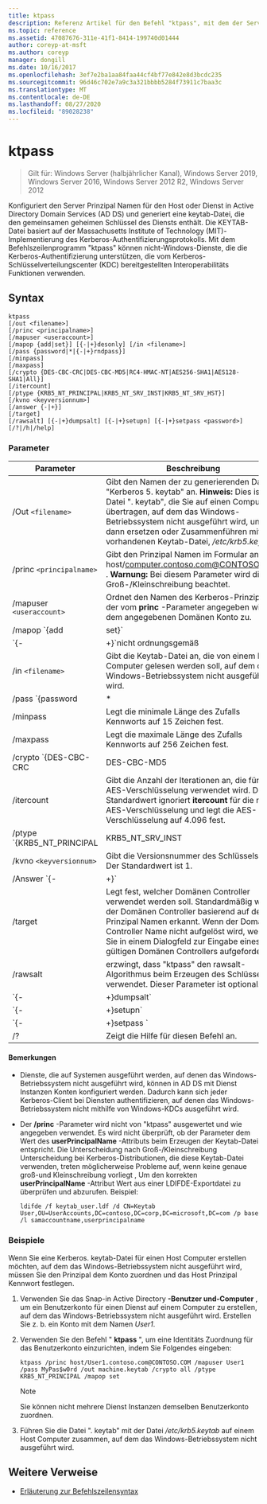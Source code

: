 ```yaml
---
title: ktpass
description: Referenz Artikel für den Befehl "ktpass", mit dem der Server Prinzipal Name für den Host oder Dienst in AD DS konfiguriert wird und eine keytab-Datei generiert wird, die den gemeinsamen geheimen Schlüssel des Diensts enthält.
ms.topic: reference
ms.assetid: 47087676-311e-41f1-8414-199740d01444
author: coreyp-at-msft
ms.author: coreyp
manager: dongill
ms.date: 10/16/2017
ms.openlocfilehash: 3ef7e2ba1aa84faa44cf4bf77e842e8d3bcdc235
ms.sourcegitcommit: 96d46c702e7a9c3a321bbbb5284f73911c7baa3c
ms.translationtype: MT
ms.contentlocale: de-DE
ms.lasthandoff: 08/27/2020
ms.locfileid: "89028238"
---
```

# <a name="ktpass"></a>ktpass

> Gilt für: Windows Server (halbjährlicher Kanal), Windows Server 2019, Windows Server 2016, Windows Server 2012 R2, Windows Server 2012

Konfiguriert den Server Prinzipal Namen für den Host oder Dienst in Active Directory Domain Services (AD DS) und generiert eine keytab-Datei, die den gemeinsamen geheimen Schlüssel des Diensts enthält. Die KEYTAB-Datei basiert auf der Massachusetts Institute of Technology (MIT)-Implementierung des Kerberos-Authentifizierungsprotokolls. Mit dem Befehlszeilenprogramm "ktpass" können nicht-Windows-Dienste, die die Kerberos-Authentifizierung unterstützen, die vom Kerberos-Schlüsselverteilungscenter (KDC) bereitgestellten Interoperabilitäts Funktionen verwenden.

## <a name="syntax"></a>Syntax

```
ktpass
[/out <filename>]
[/princ <principalname>]
[/mapuser <useraccount>]
[/mapop {add|set}] [{-|+}desonly] [/in <filename>]
[/pass {password|*|{-|+}rndpass}]
[/minpass]
[/maxpass]
[/crypto {DES-CBC-CRC|DES-CBC-MD5|RC4-HMAC-NT|AES256-SHA1|AES128-SHA1|All}]
[/itercount]
[/ptype {KRB5_NT_PRINCIPAL|KRB5_NT_SRV_INST|KRB5_NT_SRV_HST}]
[/kvno <keyversionnum>]
[/answer {-|+}]
[/target]
[/rawsalt] [{-|+}dumpsalt] [{-|+}setupn] [{-|+}setpass <password>]  [/?|/h|/help]
```

### <a name="parameters"></a>Parameter

| Parameter | Beschreibung |
| --------- | ------------|
| /Out `<filename>` | Gibt den Namen der zu generierenden Datei "Kerberos 5. keytab" an. **Hinweis:** Dies ist die Datei ". keytab", die Sie auf einen Computer übertragen, auf dem das Windows-Betriebssystem nicht ausgeführt wird, und dann ersetzen oder Zusammenführen mit der vorhandenen Keytab-Datei, */etc/krb5.keytab*. |
| /princ `<principalname>` | Gibt den Prinzipal Namen im Formular an host/computer.contoso.com@CONTOSO.COM . **Warnung:** Bei diesem Parameter wird die Groß-/Kleinschreibung beachtet. |
| /mapuser `<useraccount>` | Ordnet den Namen des Kerberos-Prinzipals, der vom **princ** -Parameter angegeben wird, dem angegebenen Domänen Konto zu. |
| /mapop `{add|set}` | Gibt an, wie das Mapping-Attribut festgelegt wird.<ul><li>**Add** -addiert den Wert des angegebenen lokalen Benutzernamens. Dies ist die Standardoption.</li><li>**Set** : legt den Wert für die reine Daten Verschlüsselungs Standard-Verschlüsselung für den angegebenen lokalen Benutzernamen fest.</li></ul> |
| `{-|+}`nicht ordnungsgemäß | Die nur-der-Verschlüsselung wird standardmäßig festgelegt.<ul><li>**+** Legt ein Konto für die reine des-Verschlüsselung fest.</li><li>**-** Gibt die Einschränkung für ein Konto für die reine des-Verschlüsselung frei. **Wichtig:** Der Standardwert von Windows wird von Windows nicht unterstützt.</li></ul> |
| /in `<filename>` | Gibt die Keytab-Datei an, die von einem Host Computer gelesen werden soll, auf dem das Windows-Betriebssystem nicht ausgeführt wird. |
| /pass `{password|*|{-|+}rndpass}` | Gibt ein Kennwort für den Prinzipal Benutzernamen an, der durch den **princ** -Parameter angegeben wird. Verwenden `*` Sie, um ein Kennwort einzugeben. |
| /minpass | Legt die minimale Länge des Zufalls Kennworts auf 15 Zeichen fest. |
| /maxpass | Legt die maximale Länge des Zufalls Kennworts auf 256 Zeichen fest. |
| /crypto `{DES-CBC-CRC|DES-CBC-MD5|RC4-HMAC-NT|AES256-SHA1|AES128-SHA1|All}` | Gibt die Schlüssel an, die in der Schlüssel Tabellendatei-Datei generiert werden:<ul><li>**Des-CBC-CRC** -verwendet aus Kompatibilitätsgründen.</li><li>**Des-CBC-MD5** -hält die mit-Implementierung genauer an und wird aus Kompatibilitätsgründen verwendet.</li><li>**RC4-HMAC-NT** : verwendet die 128-Bit-Verschlüsselung.</li><li>**AES256-SHA1** : verwendet AES256-CTS-HMAC-SHA1-96-Verschlüsselung.</li><li>   **AES128-SHA1** : verwendet AES128-CTS-HMAC-SHA1-96-Verschlüsselung.</li><li>**Alle** -Zustände, die alle unterstützten kryptografietypen verwenden können.</li></ul><p>**Hinweis:** Da die Standardeinstellungen auf älteren mit-Versionen basieren, sollten Sie immer den- `/crypto` Parameter verwenden. |
| /itercount | Gibt die Anzahl der Iterationen an, die für die AES-Verschlüsselung verwendet wird. Der Standardwert ignoriert **itercount** für die nicht-AES-Verschlüsselung und legt die AES-Verschlüsselung auf 4.096 fest. |
| /ptype `{KRB5_NT_PRINCIPAL|KRB5_NT_SRV_INST|KRB5_NT_SRV_HST}` | Gibt den Prinzipaltyp an.<ul><li>**KRB5_NT_PRINCIPAL** : der allgemeine Prinzipaltyp (empfohlen).</li><li>**KRB5_NT_SRV_INST** : die Instanz des Benutzer Dienstanbieter</li><li>  **KRB5_NT_SRV_HST** -die Host Dienst Instanz</li></ul> |
| /kvno `<keyversionnum>` | Gibt die Versionsnummer des Schlüssels an. Der Standardwert ist 1. |
| /Answer `{-|+}` | Legt den Hintergrund Antwortmodus fest:<ul><li>**-** Antworten auf Kenn Wort Zurücksetzungen automatisch zurücksetzen, **ohne**.</li><li>**+** Antworten Zurücksetzen von Kenn Wort Eingabe Aufforderungen mit **Ja**.</li></ul> |
| /target | Legt fest, welcher Domänen Controller verwendet werden soll. Standardmäßig wird der Domänen Controller basierend auf dem Prinzipal Namen erkannt. Wenn der Domänen Controller Name nicht aufgelöst wird, werden Sie in einem Dialogfeld zur Eingabe eines gültigen Domänen Controllers aufgefordert. |
| /rawsalt | erzwingt, dass "ktpass" den rawsalt-Algorithmus beim Erzeugen des Schlüssels verwendet. Dieser Parameter ist optional. |
| `{-|+}dumpsalt` | Die Ausgabe dieses Parameters zeigt den mit Salt-Algorithmus, der verwendet wird, um den Schlüssel zu generieren. |
| `{-|+}setupn` | Legt den Benutzer Prinzipal Namen (User Principal Name, UPN) zusätzlich zum Dienst Prinzipal Namen (SPN) fest. Standardmäßig wird beide in der Keytab-Datei festgelegt. |
| `{-|+}setpass <password>` | Legt das Kennwort des Benutzers fest, wenn angegeben. Wenn rndpass verwendet wird, wird stattdessen ein zufälliges Kennwort generiert. |
| /? | Zeigt die Hilfe für diesen Befehl an. |

#### <a name="remarks"></a>Bemerkungen

- Dienste, die auf Systemen ausgeführt werden, auf denen das Windows-Betriebssystem nicht ausgeführt wird, können in AD DS mit Dienst Instanzen Konten konfiguriert werden. Dadurch kann sich jeder Kerberos-Client bei Diensten authentifizieren, auf denen das Windows-Betriebssystem nicht mithilfe von Windows-KDCs ausgeführt wird.

- Der **/princ** -Parameter wird nicht von "ktpass" ausgewertet und wie angegeben verwendet. Es wird nicht überprüft, ob der Parameter dem Wert des **userPrincipalName** -Attributs beim Erzeugen der Keytab-Datei entspricht. Die Unterscheidung nach Groß-/Kleinschreibung Unterscheidung bei Kerberos-Distributionen, die diese Keytab-Datei verwenden, treten möglicherweise Probleme auf, wenn keine genaue groß-und Kleinschreibung vorliegt , Um den korrekten **userPrincipalName** -Attribut Wert aus einer LDIFDE-Exportdatei zu überprüfen und abzurufen. Beispiel:

    ```
    ldifde /f keytab_user.ldf /d CN=Keytab User,OU=UserAccounts,DC=contoso,DC=corp,DC=microsoft,DC=com /p base /l samaccountname,userprincipalname
    ````

### <a name="examples"></a>Beispiele

Wenn Sie eine Kerberos. keytab-Datei für einen Host Computer erstellen möchten, auf dem das Windows-Betriebssystem nicht ausgeführt wird, müssen Sie den Prinzipal dem Konto zuordnen und das Host Prinzipal Kennwort festlegen.

1. Verwenden Sie das Snap-in Active Directory **-Benutzer und-Computer** , um ein Benutzerkonto für einen Dienst auf einem Computer zu erstellen, auf dem das Windows-Betriebssystem nicht ausgeführt wird. Erstellen Sie z. b. ein Konto mit dem Namen *User1*.

2. Verwenden Sie den Befehl " **ktpass** ", um eine Identitäts Zuordnung für das Benutzerkonto einzurichten, indem Sie Folgendes eingeben:

    ```
    ktpass /princ host/User1.contoso.com@CONTOSO.COM /mapuser User1 /pass MyPas$w0rd /out machine.keytab /crypto all /ptype KRB5_NT_PRINCIPAL /mapop set
    ```

    > [!NOTE]
    > Sie können nicht mehrere Dienst Instanzen demselben Benutzerkonto zuordnen.

3. Führen Sie die Datei ". keytab" mit der Datei */etc/krb5.keytab* auf einem Host Computer zusammen, auf dem das Windows-Betriebssystem nicht ausgeführt wird.

## <a name="additional-references"></a>Weitere Verweise

- [Erläuterung zur Befehlszeilensyntax](command-line-syntax-key.md)
